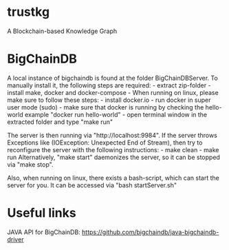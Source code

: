 # trustkg
A Blockchain-based Knowledge Graph

# BigChainDB
A local instance of bigchaindb is found at the folder BigChainDBServer. To manually install it, the following steps are required:
	- extract zip-folder
	- install make, docker and docker-compose
	- When running on linux, please make sure to follow these steps:
		- install docker.io
		- run docker in super user mode (sudo)
	- make sure that docker is running by checking the hello-world example "docker run hello-world"
	- open terminal window in the extracted folder and type "make run"

The server is then running via "http://localhost:9984". If the server throws Exceptions like (IOException: Unexpected End of Stream), then try to reconfigure the server
with the following instructions:
	- make clean
	- make run
Alternatively, "make start" daemonizes the server, so it can be stopped via "make stop".

Also, when running on linux, there exists a bash-script, which can start the server for you.
It can be accessed via "bash startServer.sh"

# Useful links
JAVA API for BigChainDB: https://github.com/bigchaindb/java-bigchaindb-driver 

